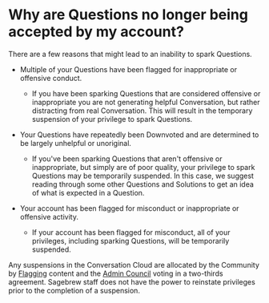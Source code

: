 # Why are Questions no longer being accepted by my account? #
There are a few reasons that might lead to
an inability to spark Questions.

- Multiple of your Questions have been flagged for inappropriate or 
  offensive conduct.
    - If you have been sparking Questions that are
      considered offensive or inappropriate you are
      not generating helpful Conversation, but rather distracting
      from real Conversation. This will result in the
      temporary suspension of your privilege to spark Questions.

- Your Questions have repeatedly been Downvoted and are
  determined to be largely unhelpful or unoriginal.
    - If you've been sparking Questions that aren't offensive
      or inappropriate, but simply are of poor quality, your privilege to spark
      Questions may be temporarily suspended. In this case, we suggest
      reading through some other Questions and Solutions to get
      an idea of what is expected in a Question.


- Your account has been flagged for misconduct or inappropriate or offensive 
  activity.
    - If your account has been flagged for misconduct, all
      of your privileges, including sparking Questions,
      will be temporarily suspended.

Any suspensions in the Conversation Cloud are allocated by the Community
by [Flagging][1] content and the [Admin Council][2] voting in a two-thirds 
agreement. Sagebrew staff does not have the power to reinstate privileges 
prior to the completion of a suspension. 


[1]: /help/privileges/flagging/
[2]: /help/reputation/admin_council/